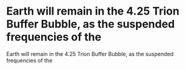 # Earth will remain in the 4.25 Trion Buffer Bubble, as the suspended frequencies of the

Earth will remain in the 4.25 Trion Buffer Bubble, as the suspended frequencies of the